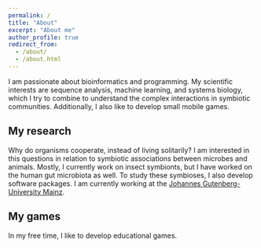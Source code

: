 ```yaml
---
permalink: /
title: "About"
excerpt: "About me"
author_profile: true
redirect_from: 
  - /about/
  - /about.html
---
```


I am passionate about bioinformatics and programming. My scientific interests are sequence analysis, machine learning, and systems biology, which I try to combine to understand the complex interactions in symbiotic communities. Additionally, I also like to develop small mobile games. 

My research
------
Why do organisms cooperate, instead of living solitarily? I am interested in this questions in relation to symbiotic associations between microbes and animals. Mostly, I currently work on insect symbionts, but I have worked on the human gut microbiota as well. To study these symbioses, I also develop software packages. I am currently working at the [Johannes Gutenberg-University Mainz](http://www.bio.uni-mainz.de/zoo/oekologie/277_ENG_HTML.php).

My games 
------
In my free time, I like to develop educational games.